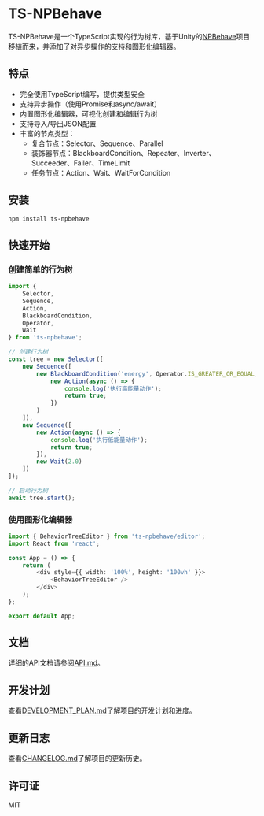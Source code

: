 # TS-NPBehave

TS-NPBehave是一个TypeScript实现的行为树库，基于Unity的[NPBehave](https://github.com/meniku/NPBehave)项目移植而来，并添加了对异步操作的支持和图形化编辑器。

## 特点

- 完全使用TypeScript编写，提供类型安全
- 支持异步操作（使用Promise和async/await）
- 内置图形化编辑器，可视化创建和编辑行为树
- 支持导入/导出JSON配置
- 丰富的节点类型：
  - 复合节点：Selector、Sequence、Parallel
  - 装饰器节点：BlackboardCondition、Repeater、Inverter、Succeeder、Failer、TimeLimit
  - 任务节点：Action、Wait、WaitForCondition

## 安装

```bash
npm install ts-npbehave
```

## 快速开始

### 创建简单的行为树

```typescript
import {
    Selector,
    Sequence,
    Action,
    BlackboardCondition,
    Operator,
    Wait
} from 'ts-npbehave';

// 创建行为树
const tree = new Selector([
    new Sequence([
        new BlackboardCondition('energy', Operator.IS_GREATER_OR_EQUAL, 50, 
            new Action(async () => {
                console.log('执行高能量动作');
                return true;
            })
        )
    ]),
    new Sequence([
        new Action(async () => {
            console.log('执行低能量动作');
            return true;
        }),
        new Wait(2.0)
    ])
]);

// 启动行为树
await tree.start();
```

### 使用图形化编辑器

```typescript
import { BehaviorTreeEditor } from 'ts-npbehave/editor';
import React from 'react';

const App = () => {
    return (
        <div style={{ width: '100%', height: '100vh' }}>
            <BehaviorTreeEditor />
        </div>
    );
};

export default App;
```

## 文档

详细的API文档请参阅[API.md](./API.md)。

## 开发计划

查看[DEVELOPMENT_PLAN.md](./DEVELOPMENT_PLAN.md)了解项目的开发计划和进度。

## 更新日志

查看[CHANGELOG.md](./CHANGELOG.md)了解项目的更新历史。

## 许可证

MIT 